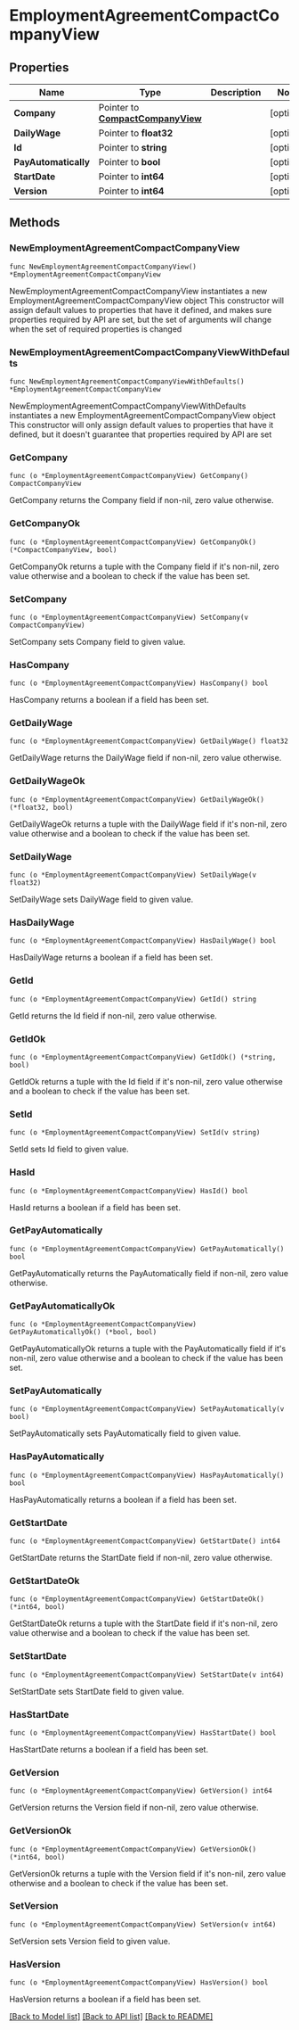 # EmploymentAgreementCompactCompanyView

## Properties

Name | Type | Description | Notes
------------ | ------------- | ------------- | -------------
**Company** | Pointer to [**CompactCompanyView**](CompactCompanyView.md) |  | [optional] 
**DailyWage** | Pointer to **float32** |  | [optional] 
**Id** | Pointer to **string** |  | [optional] 
**PayAutomatically** | Pointer to **bool** |  | [optional] 
**StartDate** | Pointer to **int64** |  | [optional] 
**Version** | Pointer to **int64** |  | [optional] 

## Methods

### NewEmploymentAgreementCompactCompanyView

`func NewEmploymentAgreementCompactCompanyView() *EmploymentAgreementCompactCompanyView`

NewEmploymentAgreementCompactCompanyView instantiates a new EmploymentAgreementCompactCompanyView object
This constructor will assign default values to properties that have it defined,
and makes sure properties required by API are set, but the set of arguments
will change when the set of required properties is changed

### NewEmploymentAgreementCompactCompanyViewWithDefaults

`func NewEmploymentAgreementCompactCompanyViewWithDefaults() *EmploymentAgreementCompactCompanyView`

NewEmploymentAgreementCompactCompanyViewWithDefaults instantiates a new EmploymentAgreementCompactCompanyView object
This constructor will only assign default values to properties that have it defined,
but it doesn't guarantee that properties required by API are set

### GetCompany

`func (o *EmploymentAgreementCompactCompanyView) GetCompany() CompactCompanyView`

GetCompany returns the Company field if non-nil, zero value otherwise.

### GetCompanyOk

`func (o *EmploymentAgreementCompactCompanyView) GetCompanyOk() (*CompactCompanyView, bool)`

GetCompanyOk returns a tuple with the Company field if it's non-nil, zero value otherwise
and a boolean to check if the value has been set.

### SetCompany

`func (o *EmploymentAgreementCompactCompanyView) SetCompany(v CompactCompanyView)`

SetCompany sets Company field to given value.

### HasCompany

`func (o *EmploymentAgreementCompactCompanyView) HasCompany() bool`

HasCompany returns a boolean if a field has been set.

### GetDailyWage

`func (o *EmploymentAgreementCompactCompanyView) GetDailyWage() float32`

GetDailyWage returns the DailyWage field if non-nil, zero value otherwise.

### GetDailyWageOk

`func (o *EmploymentAgreementCompactCompanyView) GetDailyWageOk() (*float32, bool)`

GetDailyWageOk returns a tuple with the DailyWage field if it's non-nil, zero value otherwise
and a boolean to check if the value has been set.

### SetDailyWage

`func (o *EmploymentAgreementCompactCompanyView) SetDailyWage(v float32)`

SetDailyWage sets DailyWage field to given value.

### HasDailyWage

`func (o *EmploymentAgreementCompactCompanyView) HasDailyWage() bool`

HasDailyWage returns a boolean if a field has been set.

### GetId

`func (o *EmploymentAgreementCompactCompanyView) GetId() string`

GetId returns the Id field if non-nil, zero value otherwise.

### GetIdOk

`func (o *EmploymentAgreementCompactCompanyView) GetIdOk() (*string, bool)`

GetIdOk returns a tuple with the Id field if it's non-nil, zero value otherwise
and a boolean to check if the value has been set.

### SetId

`func (o *EmploymentAgreementCompactCompanyView) SetId(v string)`

SetId sets Id field to given value.

### HasId

`func (o *EmploymentAgreementCompactCompanyView) HasId() bool`

HasId returns a boolean if a field has been set.

### GetPayAutomatically

`func (o *EmploymentAgreementCompactCompanyView) GetPayAutomatically() bool`

GetPayAutomatically returns the PayAutomatically field if non-nil, zero value otherwise.

### GetPayAutomaticallyOk

`func (o *EmploymentAgreementCompactCompanyView) GetPayAutomaticallyOk() (*bool, bool)`

GetPayAutomaticallyOk returns a tuple with the PayAutomatically field if it's non-nil, zero value otherwise
and a boolean to check if the value has been set.

### SetPayAutomatically

`func (o *EmploymentAgreementCompactCompanyView) SetPayAutomatically(v bool)`

SetPayAutomatically sets PayAutomatically field to given value.

### HasPayAutomatically

`func (o *EmploymentAgreementCompactCompanyView) HasPayAutomatically() bool`

HasPayAutomatically returns a boolean if a field has been set.

### GetStartDate

`func (o *EmploymentAgreementCompactCompanyView) GetStartDate() int64`

GetStartDate returns the StartDate field if non-nil, zero value otherwise.

### GetStartDateOk

`func (o *EmploymentAgreementCompactCompanyView) GetStartDateOk() (*int64, bool)`

GetStartDateOk returns a tuple with the StartDate field if it's non-nil, zero value otherwise
and a boolean to check if the value has been set.

### SetStartDate

`func (o *EmploymentAgreementCompactCompanyView) SetStartDate(v int64)`

SetStartDate sets StartDate field to given value.

### HasStartDate

`func (o *EmploymentAgreementCompactCompanyView) HasStartDate() bool`

HasStartDate returns a boolean if a field has been set.

### GetVersion

`func (o *EmploymentAgreementCompactCompanyView) GetVersion() int64`

GetVersion returns the Version field if non-nil, zero value otherwise.

### GetVersionOk

`func (o *EmploymentAgreementCompactCompanyView) GetVersionOk() (*int64, bool)`

GetVersionOk returns a tuple with the Version field if it's non-nil, zero value otherwise
and a boolean to check if the value has been set.

### SetVersion

`func (o *EmploymentAgreementCompactCompanyView) SetVersion(v int64)`

SetVersion sets Version field to given value.

### HasVersion

`func (o *EmploymentAgreementCompactCompanyView) HasVersion() bool`

HasVersion returns a boolean if a field has been set.


[[Back to Model list]](../README.md#documentation-for-models) [[Back to API list]](../README.md#documentation-for-api-endpoints) [[Back to README]](../README.md)


